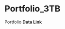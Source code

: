 # Portfolio_3TB
Portfolio
[**Data Link**](https://drive.google.com/file/d/1KdbDZqlVqpm-Dg1rLK1v41OE3EGI5pgh/view?usp=sharing)
